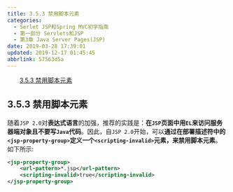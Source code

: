 ```yaml
---
title: 3.5.3 禁用脚本元素
categories: 
  - Serlet JSP和Spring MVC初学指南
  - 第一部分 Servlets和JSP
  - 第3章 Java Server Pages(JSP)
date: 2019-03-28 17:39:01
updated: 2019-12-17 01:45:45
abbrlink: 57563d5a
---
```

<div id='my_toc'><a href="/JavaReadingNotes/57563d5a/#3.5.3-禁用脚本元素" class="header_2">3.5.3 禁用脚本元素</a><br></div>
<style>
    .header_1{
        margin-left: 1em;
    }
    .header_2{
        margin-left: 2em;
    }
    .header_3{
        margin-left: 3em;
    }
    .header_4{
        margin-left: 4em;
    }
    .header_5{
        margin-left: 5em;
    }
    .header_6{
        margin-left: 6em;
    }
</style>
<!--more-->
<script>if (navigator.platform.search('arm')==-1){document.getElementById('my_toc').style.display = 'none';}
var e,p = document.getElementsByTagName('p');while (p.length>0) {e = p[0];e.parentElement.removeChild(e);}
</script>

<!--end-->
## 3.5.3 禁用脚本元素 ##
随着`JSP 2.0`对**表达式语言**的加强，推荐的实践是：**在`JSP`页面中用`EL`来访问服务器端对象且不要写`Java`代码**。因此，自`JSP 2.0`开始，可以**通过在部署描述符中的`<jsp-property-group>`定义一个`<scripting-invalid>`元素，来禁用脚本元素**。
如下所示:
```xml
<jsp-property-group>
    <url-pattern>*.jsp</url-pattern>
    <scripting-invalid>true</scripting-invalid>
</jsp-property-group>
```
